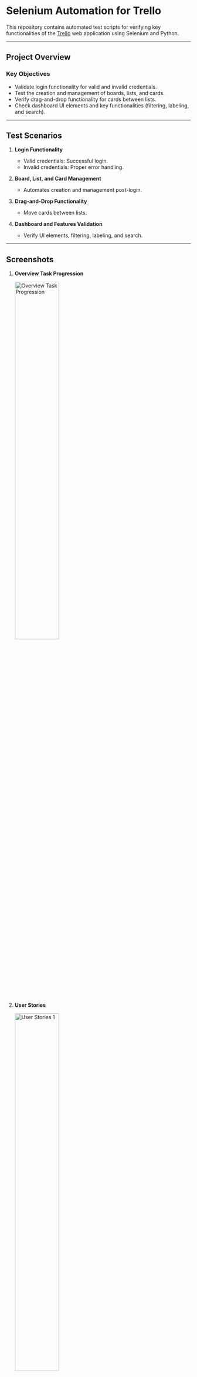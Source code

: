 # **Selenium Automation for Trello**  

This repository contains automated test scripts for verifying key functionalities of the [Trello](https://trello.com/) web application using Selenium and Python.  

---

## **Project Overview**

### **Key Objectives**
- Validate login functionality for valid and invalid credentials.  
- Test the creation and management of boards, lists, and cards.  
- Verify drag-and-drop functionality for cards between lists.  
- Check dashboard UI elements and key functionalities (filtering, labeling, and search).  

---

## **Test Scenarios**

1. **Login Functionality**  
   - Valid credentials: Successful login.  
   - Invalid credentials: Proper error handling.  

2. **Board, List, and Card Management**  
   - Automates creation and management post-login.  

3. **Drag-and-Drop Functionality**  
   - Move cards between lists.  

4. **Dashboard and Features Validation**  
   - Verify UI elements, filtering, labeling, and search.  

---

## **Screenshots**

1. **Overview Task Progression**
   
   <img src="https://github.com/user-attachments/assets/2ebee150-8496-4b32-bacf-3709a4a98ff7" alt="Overview Task Progression" width="50%">

2. **User Stories**
   
   <img src="https://github.com/user-attachments/assets/48098201-d296-46e2-aa97-e42192838f43" alt="User Stories 1" width="50%">  

3. **Created vs Resolved Chart**
   
   <img src="https://github.com/user-attachments/assets/bc7fdfa4-b8c2-4e86-9dae-8c6807d85d54" alt="Created vs Resolved Chart" width="50%">

5. **Cumulative Flow Diagram**
   
   <img src="https://github.com/user-attachments/assets/003fdb63-ba56-4c54-a8c5-f64fca872315" alt="Cumulative Flow Diagram" width="50%">

7. **Issue Statistics (Change Type)**
   
   <img src="https://github.com/user-attachments/assets/2abaca78-1b1f-40a0-83d3-d6d3f11becc8" alt="Issue Statistics (Change Type)" width="50%">

---

## **Setup Instructions**

1. Clone the repository:  
   ```bash
   git clone https://github.com/raghav-narayan/selenium.git
   cd selenium
   ```

2. Install dependencies:  
   ```bash
   pip install -r requirements.txt
   ```

3. Run tests:  
   ```bash
   pytest --html=report.html
   ```

4. View test reports:  
   - Open `report.html` in your browser.  

---

## **Folder Structure**

```plaintext
selenium/
├── tests/
│   ├── test_login.py
│   ├── test_boards.py
│   ├── test_drag_and_drop.py
│   ├── test_dashboard_elements.py
│   ├── test_filter_label_search.py
├── requirements.txt
└── README.md
```

---

## **Future Enhancements**

- Add cross-browser compatibility.  
- Implement CI/CD pipelines for automated test execution.  
